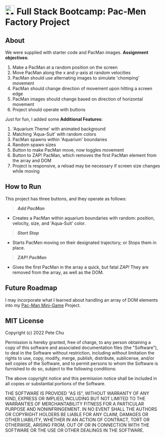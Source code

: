 # <img src='https://www.codebypete.com/pics/about/mitxPro_logoStacked.jpg' alt='MIT xPro logo' width='30'> Full Stack Bootcamp: Pac-Men Factory Project

## About
We were supplied with starter code and PacMan images. **Assignment objectives**:
<ol>
    <li>Make a PacMan at a random position on the screen</li>
    <li>Move PacMan along the x and y-axis at random velocities</li>
    <li>PacMan should use alternating images to simulate 'chomping' movement</li>
    <li>PacMan should change direction of movement upon hitting a screen edge</li>
    <li>PacMan images should change based on direction of horizontal movement</li>
    <li>Project should operate with buttons</li>
</ol>

Just for fun, I added some **Additional Features**:
<ol>
    <li>'Aquarium Theme' with animated background</li>
    <li>Matching 'Aqua-Suit' with random colors</li>
    <li>PacMan spawns within 'Aquarium' boundaries</li>
    <li>Random spawn sizes</li>
    <li>Button to make PacMan move, now toggles movement</li>
    <li>Button to ZAP! PacMan, which removes the first PacMan element from the array and DOM</li>
    <li>Project is responsive, a reload may be necessary if screen size changes while moving</li>
</ol>

## How to Run
This project has three buttons, and they operate as follows: 

>***Add PacMan***

- Creates a PacMan within aquarium boundaries with random: position, velocity, size, and 'Aqua-Suit' color.

>***Start Stop***

- Starts PacMen moving on their designated trajectory; or Stops them in place.

>***ZAP! PacMan***

- Gives the first PacMan in the array a quick, but fatal *ZAP!* They are removed from the array, as well as the DOM.


## Future Roadmap
I may incorporate what I learned about handling an array of DOM elements into my [Pac-Man Mini-Game](https://codetracklift.github.io/pacman/) Project.

## MIT License

Copyright (c) 2022 Pete Chu

Permission is hereby granted, free of charge, to any person obtaining a copy of this software and associated documentation files (the "Software"), to deal in the Software without restriction, including without limitation the rights to use, copy, modify, merge, publish, distribute, sublicense, and/or sell copies of the Software, and to permit persons to whom the Software is furnished to do so, subject to the following conditions:

The above copyright notice and this permission notice shall be included in all copies or substantial portions of the Software.

THE SOFTWARE IS PROVIDED "AS IS", WITHOUT WARRANTY OF ANY KIND, EXPRESS OR IMPLIED, INCLUDING BUT NOT LIMITED TO THE WARRANTIES OF MERCHANTABILITY FITNESS FOR A PARTICULAR PURPOSE AND NONINFRINGEMENT. IN NO EVENT SHALL THE AUTHORS OR COPYRIGHT HOLDERS BE LIABLE FOR ANY CLAIM, DAMAGES OR OTHER LIABILITY, WHETHER IN AN ACTION OF CONTRACT, TORT OR OTHERWISE, ARISING FROM, OUT OF OR IN CONNECTION WITH THE SOFTWARE OR THE USE OR OTHER DEALINGS IN THE SOFTWARE.
